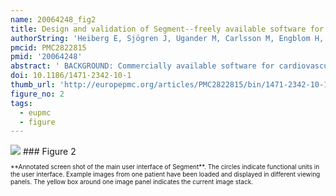```yaml
---
name: 20064248_fig2
title: Design and validation of Segment--freely available software for cardiovascular image analysis.
authorString: 'Heiberg E, Sjögren J, Ugander M, Carlsson M, Engblom H, Arheden H.'
pmcid: PMC2822815
pmid: '20064248'
abstract: ' BACKGROUND: Commercially available software for cardiovascular image analysis often has limited functionality and frequently lacks the careful validation that is required for clinical studies. We have already implemented a cardiovascular image analysis software package and released it as freeware for the research community. However, it was distributed as a stand-alone application and other researchers could not extend it by writing their own custom image analysis algorithms. We believe that the work required to make a clinically applicable prototype can be reduced by making the software extensible, so that researchers can develop their own modules or improvements. Such an initiative might then serve as a bridge between image analysis research and cardiovascular research. The aim of this article is therefore to present the design and validation of a cardiovascular image analysis software package (Segment) and to announce its release in a source code format. RESULTS: Segment can be used for image analysis in magnetic resonance imaging (MRI), computed tomography (CT), single photon emission computed tomography (SPECT) and positron emission tomography (PET). Some of its main features include loading of DICOM images from all major scanner vendors, simultaneous display of multiple image stacks and plane intersections, automated segmentation of the left ventricle, quantification of MRI flow, tools for manual and general object segmentation, quantitative regional wall motion analysis, myocardial viability analysis and image fusion tools. Here we present an overview of the validation results and validation procedures for the functionality of the software. We describe a technique to ensure continued accuracy and validity of the software by implementing and using a test script that tests the functionality of the software and validates the output. The software has been made freely available for research purposes in a source code format on the project home page http://segment.heiberg.se. CONCLUSIONS: Segment is a well-validated comprehensive software package for cardiovascular image analysis. It is freely available for research purposes provided that relevant original research publications related to the software are cited.'
doi: 10.1186/1471-2342-10-1
thumb_url: 'http://europepmc.org/articles/PMC2822815/bin/1471-2342-10-1-2.gif'
figure_no: 2
tags:
  - eupmc
  - figure
---
```

<img src='http://europepmc.org/articles/PMC2822815/bin/1471-2342-10-1-2.jpg' style='max-height: 300px'>
### Figure 2
<p style='font-size: 10px;'>**Annotated screen shot of the main user interface of Segment**. The circles indicate functional units in the user interface. Example images from one patient have been loaded and displayed in different viewing panels. The yellow box around one image panel indicates the current image stack.</p>